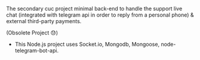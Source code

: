 The secondary cuc project minimal back-end to handle the support live chat (integrated with telegram api in order to reply from a personal phone) & external third-party payments.  

(Obsolete Project 😓)

- This Node.js project uses Socket.io, Mongodb, Mongoose, node-telegram-bot-api.
